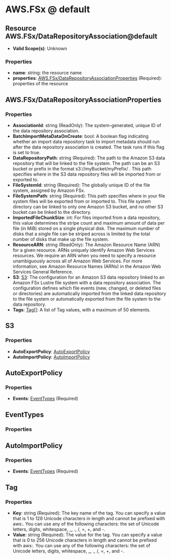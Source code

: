 # AWS.FSx @ default

## Resource AWS.FSx/DataRepositoryAssociation@default
* **Valid Scope(s)**: Unknown
### Properties
* **name**: string: the resource name
* **properties**: [AWS.FSx/DataRepositoryAssociationProperties](#awsfsxdatarepositoryassociationproperties) (Required): properties of the resource

## AWS.FSx/DataRepositoryAssociationProperties
### Properties
* **AssociationId**: string (ReadOnly): The system-generated, unique ID of the data repository association.
* **BatchImportMetaDataOnCreate**: bool: A boolean flag indicating whether an import data repository task to import metadata should run after the data repository association is created. The task runs if this flag is set to true.
* **DataRepositoryPath**: string (Required): The path to the Amazon S3 data repository that will be linked to the file system. The path can be an S3 bucket or prefix in the format s3://myBucket/myPrefix/ . This path specifies where in the S3 data repository files will be imported from or exported to.
* **FileSystemId**: string (Required): The globally unique ID of the file system, assigned by Amazon FSx.
* **FileSystemPath**: string (Required): This path specifies where in your file system files will be exported from or imported to. This file system directory can be linked to only one Amazon S3 bucket, and no other S3 bucket can be linked to the directory.
* **ImportedFileChunkSize**: int: For files imported from a data repository, this value determines the stripe count and maximum amount of data per file (in MiB) stored on a single physical disk. The maximum number of disks that a single file can be striped across is limited by the total number of disks that make up the file system.
* **ResourceARN**: string (ReadOnly): The Amazon Resource Name (ARN) for a given resource. ARNs uniquely identify Amazon Web Services resources. We require an ARN when you need to specify a resource unambiguously across all of Amazon Web Services. For more information, see Amazon Resource Names (ARNs) in the Amazon Web Services General Reference.
* **S3**: [S3](#s3): The configuration for an Amazon S3 data repository linked to an Amazon FSx Lustre file system with a data repository association. The configuration defines which file events (new, changed, or deleted files or directories) are automatically imported from the linked data repository to the file system or automatically exported from the file system to the data repository.
* **Tags**: [Tag](#tag)[]: A list of Tag values, with a maximum of 50 elements.

## S3
### Properties
* **AutoExportPolicy**: [AutoExportPolicy](#autoexportpolicy)
* **AutoImportPolicy**: [AutoImportPolicy](#autoimportpolicy)

## AutoExportPolicy
### Properties
* **Events**: [EventTypes](#eventtypes) (Required)

## EventTypes
### Properties

## AutoImportPolicy
### Properties
* **Events**: [EventTypes](#eventtypes) (Required)

## Tag
### Properties
* **Key**: string (Required): The key name of the tag. You can specify a value that is 1 to 128 Unicode characters in length and cannot be prefixed with aws:. You can use any of the following characters: the set of Unicode letters, digits, whitespace, _, ., /, =, +, and -. 
* **Value**: string (Required): The value for the tag. You can specify a value that is 0 to 256 Unicode characters in length and cannot be prefixed with aws:. You can use any of the following characters: the set of Unicode letters, digits, whitespace, _, ., /, =, +, and -. 

